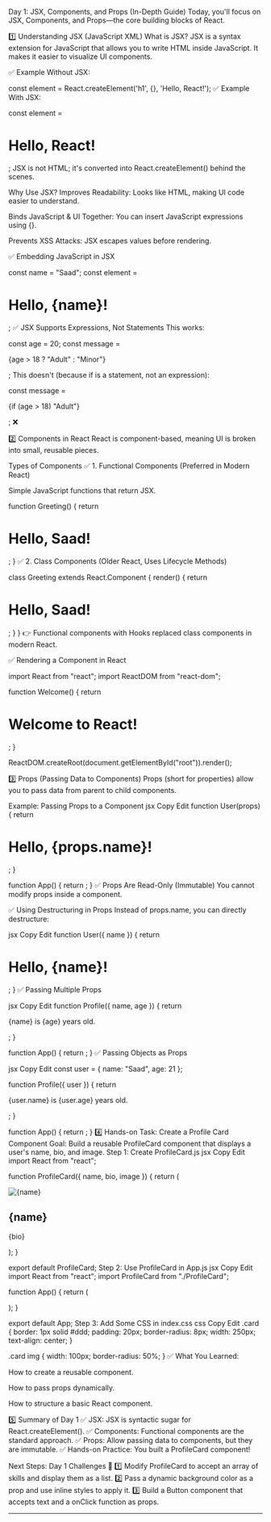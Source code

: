 Day 1: JSX, Components, and Props (In-Depth Guide)
Today, you'll focus on JSX, Components, and Props—the core building blocks of React.

1️⃣ Understanding JSX (JavaScript XML)
What is JSX?
JSX is a syntax extension for JavaScript that allows you to write HTML inside JavaScript. It makes it easier to visualize UI components.

✅ Example Without JSX:

const element = React.createElement('h1', {}, 'Hello, React!');
✅ Example With JSX:


const element = <h1>Hello, React!</h1>;
JSX is not HTML; it's converted into React.createElement() behind the scenes.

Why Use JSX?
Improves Readability: Looks like HTML, making UI code easier to understand.

Binds JavaScript & UI Together: You can insert JavaScript expressions using {}.

Prevents XSS Attacks: JSX escapes values before rendering.

✅ Embedding JavaScript in JSX

const name = "Saad";
const element = <h1>Hello, {name}!</h1>; 
✅ JSX Supports Expressions, Not Statements
This works:

const age = 20;
const message = <p>{age > 18 ? "Adult" : "Minor"}</p>;
This doesn't (because if is a statement, not an expression):


const message = <p>{if (age > 18) "Adult"}</p>; ❌


2️⃣ Components in React
React is component-based, meaning UI is broken into small, reusable pieces.

Types of Components
✅ 1. Functional Components (Preferred in Modern React)

Simple JavaScript functions that return JSX.


function Greeting() {
  return <h1>Hello, Saad!</h1>;
}
✅ 2. Class Components (Older React, Uses Lifecycle Methods)


class Greeting extends React.Component {
  render() {
    return <h1>Hello, Saad!</h1>;
  }
}
👉 Functional components with Hooks replaced class components in modern React.

✅ Rendering a Component in React

import React from "react";
import ReactDOM from "react-dom";

function Welcome() {
  return <h1>Welcome to React!</h1>;
}

ReactDOM.createRoot(document.getElementById("root")).render(<Welcome />);


3️⃣ Props (Passing Data to Components)
Props (short for properties) allow you to pass data from parent to child components.

Example: Passing Props to a Component
jsx
Copy
Edit
function User(props) {
  return <h1>Hello, {props.name}!</h1>;
}

function App() {
  return <User name="Saad" />;
}
✅ Props Are Read-Only (Immutable)
You cannot modify props inside a component.

✅ Using Destructuring in Props
Instead of props.name, you can directly destructure:

jsx
Copy
Edit
function User({ name }) {
  return <h1>Hello, {name}!</h1>;
}
✅ Passing Multiple Props

jsx
Copy
Edit
function Profile({ name, age }) {
  return <p>{name} is {age} years old.</p>;
}

function App() {
  return <Profile name="Saad" age={21} />;
}
✅ Passing Objects as Props

jsx
Copy
Edit
const user = { name: "Saad", age: 21 };

function Profile({ user }) {
  return <p>{user.name} is {user.age} years old.</p>;
}

function App() {
  return <Profile user={user} />;
}
4️⃣ Hands-on Task: Create a Profile Card Component
Goal: Build a reusable ProfileCard component that displays a user's name, bio, and image.
Step 1: Create ProfileCard.js
jsx
Copy
Edit
import React from "react";

function ProfileCard({ name, bio, image }) {
  return (
    <div className="card">
      <img src={image} alt={name} />
      <h2>{name}</h2>
      <p>{bio}</p>
    </div>
  );
}

export default ProfileCard;
Step 2: Use ProfileCard in App.js
jsx
Copy
Edit
import React from "react";
import ProfileCard from "./ProfileCard";

function App() {
  return (
    <div>
      <ProfileCard 
        name="Saad Bin Sharif" 
        bio="Frontend Developer | React Enthusiast" 
        image="https://via.placeholder.com/150" 
      />
    </div>
  );
}

export default App;
Step 3: Add Some CSS in index.css
css
Copy
Edit
.card {
  border: 1px solid #ddd;
  padding: 20px;
  border-radius: 8px;
  width: 250px;
  text-align: center;
}

.card img {
  width: 100px;
  border-radius: 50%;
}
✅ What You Learned:

How to create a reusable component.

How to pass props dynamically.

How to structure a basic React component.

5️⃣ Summary of Day 1
✅ JSX: JSX is syntactic sugar for React.createElement().
✅ Components: Functional components are the standard approach.
✅ Props: Allow passing data to components, but they are immutable.
✅ Hands-on Practice: You built a ProfileCard component!

Next Steps: Day 1 Challenges 🚀
1️⃣ Modify ProfileCard to accept an array of skills and display them as a list.
2️⃣ Pass a dynamic background color as a prop and use inline styles to apply it.
3️⃣ Build a Button component that accepts text and a onClick function as props.


--------------------------------------------------------------------------------------
